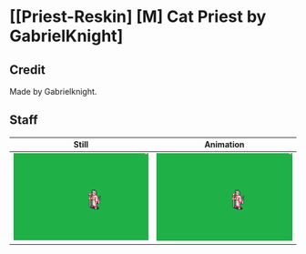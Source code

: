 # [\[Priest-Reskin\] \[M\] Cat Priest by GabrielKnight]

## Credit

Made by Gabrielknight.
	
## Staff

| Still | Animation |
| :---: | :-------: |
| ![Staff still](./Staff_000.png) | ![Staff animation](./Staff.gif) |
